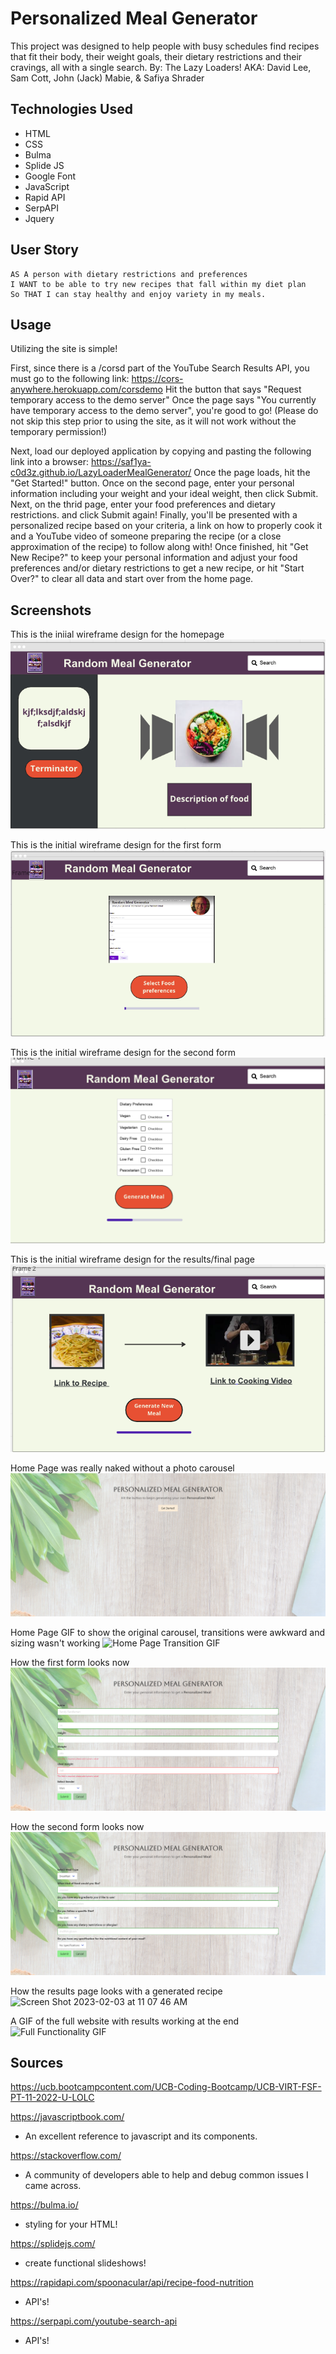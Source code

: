 # Personalized Meal Generator
This project was designed to help people with busy schedules find recipes that fit their body, their weight goals, their dietary restrictions and their cravings, all with a single search.
By: The Lazy Loaders!
AKA:
David Lee, 
Sam Cott,
John (Jack) Mabie,
& Safiya Shrader

## Technologies Used
* HTML
* CSS
* Bulma
* Splide JS
* Google Font
* JavaScript
* Rapid API
* SerpAPI
* Jquery

## User Story
```
AS A person with dietary restrictions and preferences
I WANT to be able to try new recipes that fall within my diet plan
So THAT I can stay healthy and enjoy variety in my meals.
```

## Usage
Utilizing the site is simple!

First, since there is a /corsd part of the YouTube Search Results API, you must go to the following link:
https://cors-anywhere.herokuapp.com/corsdemo
Hit the button that says "Request temporary access to the demo server"
Once the page says "You currently have temporary access to the demo server", you're good to go!
(Please do not skip this step prior to using the site, as it will not work without the temporary permission!)

Next, load our deployed application by copying and pasting the following link into a browser:
https://saf1ya-c0d3z.github.io/LazyLoaderMealGenerator/
Once the page loads, hit the "Get Started!" button.
Once on the second page, enter your personal information including your weight and your ideal weight, then click Submit.
Next, on the thrid page, enter your food preferences and dietary restrictions. and click Submit again!
Finally, you'll be presented with a personalized recipe based on your criteria, a link on how to properly cook it and a YouTube video of someone preparing the recipe (or a close approximation of the recipe) to follow along with!
Once finished, hit "Get New Recipe?" to keep your personal information and adjust your food preferences and/or dietary restrictions to get a new recipe, or hit "Start Over?" to clear all data and start over from the home page.

## Screenshots

This is the iniial wireframe design for the homepage
![Wireframe Home Page](./assets/images/Screen%20Shot%202023-01-23%20at%208.17.44%20PM.png)

This is the initial wireframe design for the first form
![Wireframe First Form](./assets/images/Screen%20Shot%202023-01-23%20at%208.18.01%20PM.png)

This is the initial wireframe design for the second form
![Wireframe Second Form](./assets/images/Screen%20Shot%202023-01-23%20at%208.21.00%20PM.png)

This is the initial wireframe design for the results/final page
![Wireframe Final Page](./assets/images/Screen%20Shot%202023-01-23%20at%208.18.35%20PM.png)

Home Page was really naked without a photo carousel
![Home Page Empty](./assets/images/home%20page.png)

Home Page GIF to show the original carousel, transitions were awkward and sizing wasn't working
![Home Page Transition GIF](./assets/images/Personalized%20Meal%20Generator.gif)

How the first form looks now
![First Form](./assets/images/form%20page%20one.png)

How the second form looks now
![Second Form](./assets/images/form%20page%20two.png)

How the results page looks with a generated recipe
<img width="1440" alt="Screen Shot 2023-02-03 at 11 07 46 AM" src="https://user-images.githubusercontent.com/118941179/216686838-95cc5c45-b901-43b4-aad2-bdbb3669447e.png">

A GIF of the full website with results working at the end
![Full Functionality GIF](./assets/images/Personalized%20Meal%20Generator%20(1).gif)

## Sources
https://ucb.bootcampcontent.com/UCB-Coding-Bootcamp/UCB-VIRT-FSF-PT-11-2022-U-LOLC

https://javascriptbook.com/
* An excellent reference to javascript and its components.

https://stackoverflow.com/
* A community of developers able to help and debug common issues I came across.

https://bulma.io/
* styling for your HTML!

https://splidejs.com/
* create functional slideshows!

https://rapidapi.com/spoonacular/api/recipe-food-nutrition
* API's!

https://serpapi.com/youtube-search-api
* API's!
